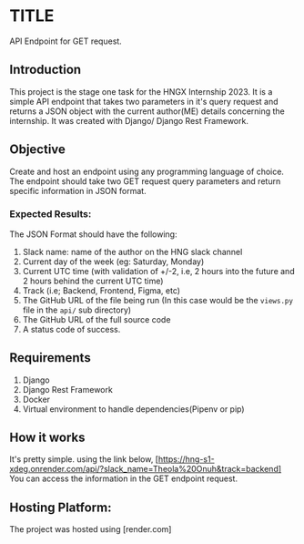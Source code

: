 # TITLE

API Endpoint for GET request. 

## Introduction

This project is the stage one task for the HNGX Internship 2023. It is a simple API endpoint
that takes two parameters in it's query request and returns a JSON object with the current author(ME) details
concerning the internship. It was created with Django/ Django Rest Framework. 

## Objective

Create and host an endpoint using any programming language of choice. The endpoint should take two GET request
query parameters and return specific information in JSON format. 
### Expected Results: 
The JSON Format should have the following:
1. Slack name: name of the author on the HNG slack channel
2. Current day of the week (eg: Saturday, Monday)
3. Current UTC time (with validation of +/-2, i.e, 2 hours into the future and 2 hours behind the current UTC time)
4. Track (i.e; Backend, Frontend, Figma, etc)
5. The GitHub URL of the file being run (In this case would be the `views.py` file in the `api/` sub directory)
6. The GitHub URL of the full source code
7. A status code of success.

## Requirements

1. Django
2. Django Rest Framework
3. Docker
4. Virtual environment to handle dependencies(Pipenv or pip)


## How it works

It's pretty simple. using the link below, 
[https://hng-s1-xdeg.onrender.com/api/?slack_name=Theola%20Onuh&track=backend]
You can access the information in the GET endpoint request. 

## Hosting Platform:
The project was hosted using [render.com]
